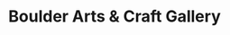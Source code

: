 ---
title: "Boulder Arts & Craft Gallery"
url: /boulder/boulder-arts-und-craft-gallery/
shop: Andenken
---